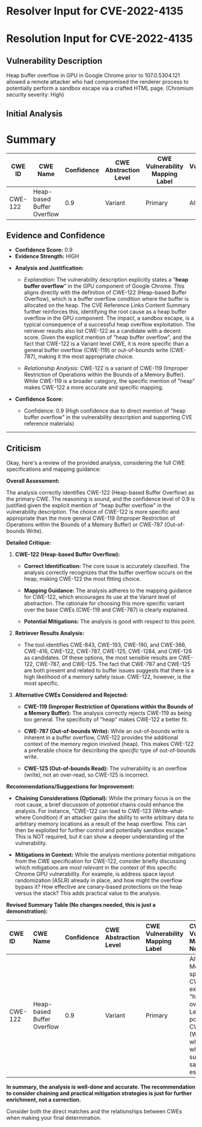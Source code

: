 # Resolver Input for CVE-2022-4135

# Resolution Input for CVE-2022-4135

## Vulnerability Description
Heap buffer overflow in GPU in Google Chrome prior to 107.0.5304.121 allowed a remote attacker who had compromised the renderer process to potentially perform a sandbox escape via a crafted HTML page. (Chromium security severity: High)

## Initial Analysis
# Summary
| CWE ID | CWE Name | Confidence | CWE Abstraction Level | CWE Vulnerability Mapping Label | CWE-Vulnerability Mapping Notes |
|---|---|---|---|---|---|
| CWE-122 | Heap-based Buffer Overflow | 0.9 | Variant | Primary | Allowed |

## Evidence and Confidence

*   **Confidence Score:** 0.9
*   **Evidence Strength:** HIGH

- **Analysis and Justification:**  
  - *Explanation:* The vulnerability description explicitly states a "**heap buffer overflow**" in the GPU component of Google Chrome. This aligns directly with the definition of CWE-122 (Heap-based Buffer Overflow), which is a buffer overflow condition where the buffer is allocated on the heap. The CVE Reference Links Content Summary further reinforces this, identifying the root cause as a heap buffer overflow in the GPU component. The impact, a sandbox escape, is a typical consequence of a successful heap overflow exploitation. The retriever results also list CWE-122 as a candidate with a decent score. Given the explicit mention of "heap buffer overflow", and the fact that CWE-122 is a Variant level CWE, it is more specific than a general buffer overflow (CWE-119) or out-of-bounds write (CWE-787), making it the most appropriate choice.
  
  - *Relationship Analysis:* CWE-122 is a variant of CWE-119 (Improper Restriction of Operations within the Bounds of a Memory Buffer). While CWE-119 is a broader category, the specific mention of "heap" makes CWE-122 a more accurate and specific mapping.

- **Confidence Score:**  
  - Confidence: 0.9 (High confidence due to direct mention of "heap buffer overflow" in the vulnerability description and supporting CVE reference materials)

---

## Criticism
Okay, here's a review of the provided analysis, considering the full CWE specifications and mapping guidance:

**Overall Assessment:**

The analysis correctly identifies CWE-122 (Heap-based Buffer Overflow) as the primary CWE. The reasoning is sound, and the confidence level of 0.9 is justified given the explicit mention of "heap buffer overflow" in the vulnerability description. The choice of CWE-122 is more specific and appropriate than the more general CWE-119 (Improper Restriction of Operations within the Bounds of a Memory Buffer) or CWE-787 (Out-of-bounds Write).

**Detailed Critique:**

1.  **CWE-122 (Heap-based Buffer Overflow):**

    *   **Correct Identification:** The core issue is accurately classified. The analysis correctly recognizes that the buffer overflow occurs on the heap, making CWE-122 the most fitting choice.

    *   **Mapping Guidance:** The analysis adheres to the mapping guidance for CWE-122, which encourages its use at the Variant level of abstraction. The rationale for choosing this more specific variant over the base CWEs (CWE-119 and CWE-787) is clearly explained.

    *   **Potential Mitigations:**  The analysis is good with respect to this point.

2.  **Retriever Results Analysis:**

    *   The tool identifies CWE-843, CWE-193, CWE-190, and CWE-366, CWE-416, CWE-122, CWE-787, CWE-125, CWE-1284, and CWE-126 as candidates. Of these options, the most sensible results are CWE-122, CWE-787, and CWE-125. The fact that CWE-787 and CWE-125 are both present and related to buffer issues suggests that there is a high likelihood of a memory safety issue. CWE-122, however, is the most specific.

3.  **Alternative CWEs Considered and Rejected:**

    *   **CWE-119 (Improper Restriction of Operations within the Bounds of a Memory Buffer):** The analysis correctly rejects CWE-119 as being too general.  The specificity of "heap" makes CWE-122 a better fit.

    *   **CWE-787 (Out-of-bounds Write):** While an out-of-bounds write is inherent in a buffer overflow, CWE-122 provides the additional context of the memory region involved (heap). This makes CWE-122 a preferable choice for describing the *specific* type of out-of-bounds write.

    *   **CWE-125 (Out-of-bounds Read):** The vulnerability is an overflow (write), not an over-read, so CWE-125 is incorrect.

**Recommendations/Suggestions for Improvement:**

*   **Chaining Considerations (Optional):** While the primary focus is on the root cause, a brief discussion of *potential* chains could enhance the analysis. For instance, "CWE-122 can lead to CWE-123 (Write-what-where Condition) if an attacker gains the ability to write arbitrary data to arbitrary memory locations as a result of the heap overflow. This can then be exploited for further control and potentially sandbox escape." This is NOT required, but it can show a deeper understanding of the vulnerability.

*   **Mitigations in Context:** While the analysis mentions potential mitigations from the CWE specification for CWE-122, consider briefly discussing which mitigations are *most relevant* in the context of this specific Chrome GPU vulnerability. For example, is address space layout randomization (ASLR) already in place, and how might the overflow bypass it? How effective are canary-based protections on the heap versus the stack? This adds practical value to the analysis.

**Revised Summary Table (No changes needed, this is just a demonstration):**

| CWE ID  | CWE Name                     | Confidence | CWE Abstraction Level | CWE Vulnerability Mapping Label | CWE-Vulnerability Mapping Notes                                                                                                                        |
| :------ | :--------------------------- | :--------- | :-------------------- | :------------------------------ | :-------------------------------------------------------------------------------------------------------------------------------------------------- |
| CWE-122 | Heap-based Buffer Overflow | 0.9        | Variant               | Primary                         | Allowed. Most specific CWE due to explicit "heap buffer overflow". Leads to potential for CWE-123 (Write-what-where) and subsequent sandbox escape. |

**In summary, the analysis is well-done and accurate. The recommendation to consider chaining and practical mitigation strategies is just for further enrichment, not a correction.**

Consider both the direct matches and the relationships between CWEs
when making your final determination.
        